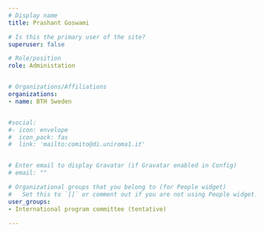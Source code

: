 ```yaml
---
# Display name
title: Prashant Goswami

# Is this the primary user of the site?
superuser: false

# Role/position
role: Administation


# Organizations/Affiliations
organizations:
- name: BTH Sweden


#social:
#- icon: envelope
#  icon_pack: fas
#  link: 'mailto:comito@di.uniroma1.it'


# Enter email to display Gravatar (if Gravatar enabled in Config)
# email: ""

# Organizational groups that you belong to (for People widget)
#   Set this to `[]` or comment out if you are not using People widget.
user_groups:
- International program committee (tentative)

---
```

